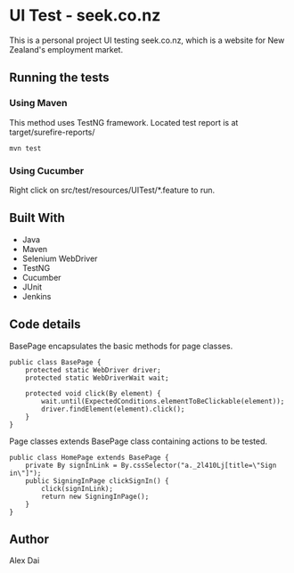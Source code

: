 # UI Test - seek.co.nz
This is a personal project UI testing seek.co.nz, which is a website for New Zealand's employment market.

## Running the tests

### Using Maven
This method uses TestNG framework. Located test report is at target/surefire-reports/
```
mvn test
```

### Using Cucumber
Right click on src/test/resources/UITest/*.feature to run.

## Built With
- Java
- Maven
- Selenium WebDriver
- TestNG
- Cucumber
- JUnit
- Jenkins

## Code details
BasePage encapsulates the basic methods for page classes.
```
public class BasePage {
    protected static WebDriver driver;
    protected static WebDriverWait wait;

    protected void click(By element) {
        wait.until(ExpectedConditions.elementToBeClickable(element));
        driver.findElement(element).click();
    }
}
```

Page classes extends BasePage class containing actions to be tested.
```
public class HomePage extends BasePage {
    private By signInLink = By.cssSelector("a._2l410Lj[title=\"Sign in\"]");
    public SigningInPage clickSignIn() {
        click(signInLink);
        return new SigningInPage();
    }
}
```

## Author
Alex Dai


